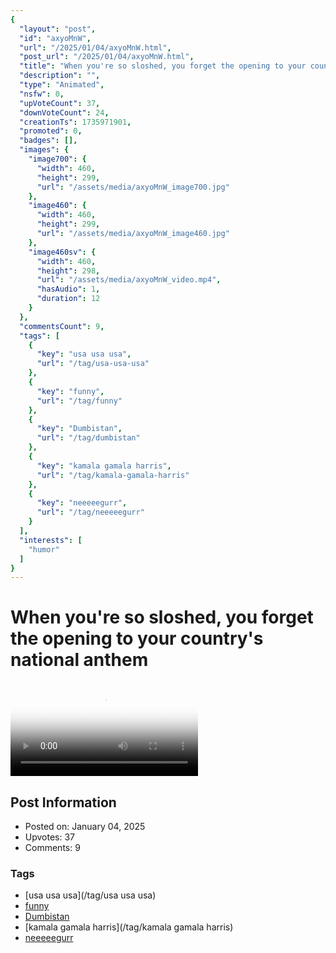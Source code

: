 ```yaml
---
{
  "layout": "post",
  "id": "axyoMnW",
  "url": "/2025/01/04/axyoMnW.html",
  "post_url": "/2025/01/04/axyoMnW.html",
  "title": "When you're so sloshed, you forget the opening to your country's national anthem",
  "description": "",
  "type": "Animated",
  "nsfw": 0,
  "upVoteCount": 37,
  "downVoteCount": 24,
  "creationTs": 1735971901,
  "promoted": 0,
  "badges": [],
  "images": {
    "image700": {
      "width": 460,
      "height": 299,
      "url": "/assets/media/axyoMnW_image700.jpg"
    },
    "image460": {
      "width": 460,
      "height": 299,
      "url": "/assets/media/axyoMnW_image460.jpg"
    },
    "image460sv": {
      "width": 460,
      "height": 298,
      "url": "/assets/media/axyoMnW_video.mp4",
      "hasAudio": 1,
      "duration": 12
    }
  },
  "commentsCount": 9,
  "tags": [
    {
      "key": "usa usa usa",
      "url": "/tag/usa-usa-usa"
    },
    {
      "key": "funny",
      "url": "/tag/funny"
    },
    {
      "key": "Dumbistan",
      "url": "/tag/dumbistan"
    },
    {
      "key": "kamala gamala harris",
      "url": "/tag/kamala-gamala-harris"
    },
    {
      "key": "neeeeegurr",
      "url": "/tag/neeeeegurr"
    }
  ],
  "interests": [
    "humor"
  ]
}
---
```


# When you're so sloshed, you forget the opening to your country's national anthem

<video controls playsinline loop poster="/assets/media/axyoMnW_image460.jpg">
  <source src="/assets/media/axyoMnW_video.mp4" type="video/mp4">
  Your browser does not support the video tag.
</video>

## Post Information

- Posted on: January 04, 2025
- Upvotes: 37
- Comments: 9

### Tags

- [usa usa usa](/tag/usa usa usa)
- [funny](/tag/funny)
- [Dumbistan](/tag/Dumbistan)
- [kamala gamala harris](/tag/kamala gamala harris)
- [neeeeegurr](/tag/neeeeegurr)
